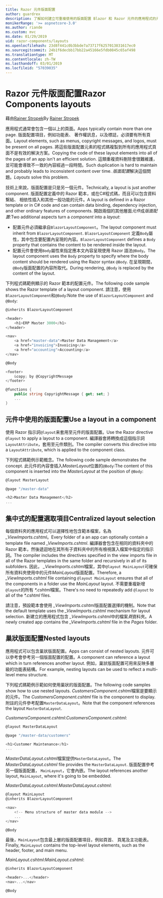 ```yaml
---
title: Razor 元件版面配置
author: guardrex
description: 了解如何建立可重複使用的版面配置 Blazor 和 Razor 元件的應用程式的元件。
monikerRange: '>= aspnetcore-3.0'
ms.author: riande
ms.custom: mvc
ms.date: 01/29/2019
uid: razor-components/layouts
ms.openlocfilehash: 23d8f441c0b3bbde7a73717f6257013831617ec0
ms.sourcegitcommit: 24b1f6decbb17bb22a45166e5fdb0845c65af498
ms.translationtype: MT
ms.contentlocale: zh-TW
ms.lasthandoff: 03/01/2019
ms.locfileid: "57039035"
---
```

# <a name="razor-components-layouts"></a><span data-ttu-id="39dab-103">Razor 元件版面配置</span><span class="sxs-lookup"><span data-stu-id="39dab-103">Razor Components layouts</span></span>

<span data-ttu-id="39dab-104">藉由[Rainer Stropek](https://www.timecockpit.com)</span><span class="sxs-lookup"><span data-stu-id="39dab-104">By [Rainer Stropek](https://www.timecockpit.com)</span></span>

<span data-ttu-id="39dab-105">應用程式通常會包含一個以上的頁面。</span><span class="sxs-lookup"><span data-stu-id="39dab-105">Apps typically contain more than one page.</span></span> <span data-ttu-id="39dab-106">版面配置項目，例如功能表、 著作權訊息，以及標誌，必須要有所有頁面。</span><span class="sxs-lookup"><span data-stu-id="39dab-106">Layout elements, such as menus, copyright messages, and logos, must be present on all pages.</span></span> <span data-ttu-id="39dab-107">將這些版面配置元素的程式碼複製到所有的應用程式頁面不是有效的解決方案。</span><span class="sxs-lookup"><span data-stu-id="39dab-107">Copying the code of these layout elements into all of the pages of an app isn't an efficient solution.</span></span> <span data-ttu-id="39dab-108">這類重複資料刪除會很難維護，並可能會導致不一致的內容經過一段時間。</span><span class="sxs-lookup"><span data-stu-id="39dab-108">Such duplication is hard to maintain and probably leads to inconsistent content over time.</span></span> <span data-ttu-id="39dab-109">*版面配置*解決這個問題。</span><span class="sxs-lookup"><span data-stu-id="39dab-109">*Layouts* solve this problem.</span></span>

<span data-ttu-id="39dab-110">技術上來說，版面配置是只是另一個元件。</span><span class="sxs-lookup"><span data-stu-id="39dab-110">Technically, a layout is just another component.</span></span> <span data-ttu-id="39dab-111">版面配置定義中的 Razor 範本，或在C#程式碼，而且可以包含資料繫結、 相依性插入和其他一般功能的元件。</span><span class="sxs-lookup"><span data-stu-id="39dab-111">A layout is defined in a Razor template or in C# code and can contain data binding, dependency injection, and other ordinary features of components.</span></span> <span data-ttu-id="39dab-112">開啟兩個的其他層面*元件*成*版面配置*:</span><span class="sxs-lookup"><span data-stu-id="39dab-112">Two additional aspects turn a *component* into a *layout*:</span></span>

* <span data-ttu-id="39dab-113">配置元件必須繼承自`BlazorLayoutComponent`。</span><span class="sxs-lookup"><span data-stu-id="39dab-113">The layout component must inherit from `BlazorLayoutComponent`.</span></span> <span data-ttu-id="39dab-114">`BlazorLayoutComponent` 定義`Body`屬性，其中包含要配置內呈現的內容。</span><span class="sxs-lookup"><span data-stu-id="39dab-114">`BlazorLayoutComponent` defines a `Body` property that contains the content to be rendered inside the layout.</span></span>
* <span data-ttu-id="39dab-115">配置元件會使用`Body`屬性來指定應本文內容呈現使用 Razor 語法`@Body`。</span><span class="sxs-lookup"><span data-stu-id="39dab-115">The layout component uses the `Body` property to specify where the body content should be rendered using the Razor syntax `@Body`.</span></span> <span data-ttu-id="39dab-116">在呈現期間，`@Body`版面配置的內容所取代。</span><span class="sxs-lookup"><span data-stu-id="39dab-116">During rendering, `@Body` is replaced by the content of the layout.</span></span>

<span data-ttu-id="39dab-117">下列程式碼範例顯示的 Razor 範本的配置元件。</span><span class="sxs-lookup"><span data-stu-id="39dab-117">The following code sample shows the Razor template of a layout component.</span></span> <span data-ttu-id="39dab-118">請注意，使用`BlazorLayoutComponent`和`@Body`:</span><span class="sxs-lookup"><span data-stu-id="39dab-118">Note the use of `BlazorLayoutComponent` and `@Body`:</span></span>

```csharp
@inherits BlazorLayoutComponent

<header>
    <h1>ERP Master 3000</h1>
</header>

<nav>
    <a href="master-data">Master Data Management</a>
    <a href="invoicing">Invoicing</a>
    <a href="accounting">Accounting</a>
</nav>

@Body

<footer>
    &copy; by @CopyrightMessage
</footer>

@functions {
    public string CopyrightMessage { get; set; }
    ...
}
```

## <a name="use-a-layout-in-a-component"></a><span data-ttu-id="39dab-119">元件中使用的版面配置</span><span class="sxs-lookup"><span data-stu-id="39dab-119">Use a layout in a component</span></span>

<span data-ttu-id="39dab-120">使用 Razor 指示詞`@layout`来套用至元件的版面配置。</span><span class="sxs-lookup"><span data-stu-id="39dab-120">Use the Razor directive `@layout` to apply a layout to a component.</span></span> <span data-ttu-id="39dab-121">編譯器會將轉換成這個指示詞`LayoutAttribute`，套用至元件類別。</span><span class="sxs-lookup"><span data-stu-id="39dab-121">The compiler converts this directive into a `LayoutAttribute`, which is applied to the component class.</span></span>

<span data-ttu-id="39dab-122">下列程式碼範例示範概念。</span><span class="sxs-lookup"><span data-stu-id="39dab-122">The following code sample demonstrates the concept.</span></span> <span data-ttu-id="39dab-123">此元件的內容會插入*MasterLayout*位置的`@Body`:</span><span class="sxs-lookup"><span data-stu-id="39dab-123">The content of this component is inserted into the *MasterLayout* at the position of `@Body`:</span></span>

```csharp
@layout MasterLayout

@page "/master-data"

<h2>Master Data Management</h2>
...
```

## <a name="centralized-layout-selection"></a><span data-ttu-id="39dab-124">集中式的配置選取項目</span><span class="sxs-lookup"><span data-stu-id="39dab-124">Centralized layout selection</span></span>

<span data-ttu-id="39dab-125">每個資料夾的應用程式可以選擇性地包含範本檔案，名為 *_ViewImports.cshtml*。</span><span class="sxs-lookup"><span data-stu-id="39dab-125">Every folder of a an app can optionally contain a template file named *_ViewImports.cshtml*.</span></span> <span data-ttu-id="39dab-126">編譯器會包含在相同的資料夾中的 Razor 範本，然後遞迴地在其所有子資料夾中的所有檢視匯入檔案中指定的指示詞。</span><span class="sxs-lookup"><span data-stu-id="39dab-126">The compiler includes the directives specified in the view imports file in all of the Razor templates in the same folder and recursively in all of its subfolders.</span></span> <span data-ttu-id="39dab-127">因此， *_ViewImports.cshtml*檔案，其中`@layout MainLayout`可確保所有資料夾使用中的元件*MainLayout*版面配置。</span><span class="sxs-lookup"><span data-stu-id="39dab-127">Therefore, a *_ViewImports.cshtml* file containing `@layout MainLayout` ensures that all of the components in a folder use the *MainLayout* layout.</span></span> <span data-ttu-id="39dab-128">不需要重複新增`@layout`的所有 *\*.cshtml*檔案。</span><span class="sxs-lookup"><span data-stu-id="39dab-128">There's no need to repeatedly add `@layout` to all of the *\*.cshtml* files.</span></span>

<span data-ttu-id="39dab-129">請注意，預設範本會使用 *_ViewImports.cshtml*版面配置選擇的機制。</span><span class="sxs-lookup"><span data-stu-id="39dab-129">Note that the default template uses the *_ViewImports.cshtml* mechanism for layout selection.</span></span> <span data-ttu-id="39dab-130">新建立的應用程式包含 *_ViewImports.cshtml*中的檔案*頁*資料夾。</span><span class="sxs-lookup"><span data-stu-id="39dab-130">A newly created app contains the *_ViewImports.cshtml* file in the *Pages* folder.</span></span>

## <a name="nested-layouts"></a><span data-ttu-id="39dab-131">巢狀版面配置</span><span class="sxs-lookup"><span data-stu-id="39dab-131">Nested layouts</span></span>

<span data-ttu-id="39dab-132">應用程式可以包含巢狀版面配置。</span><span class="sxs-lookup"><span data-stu-id="39dab-132">Apps can consist of nested layouts.</span></span> <span data-ttu-id="39dab-133">元件可以參考會參考另一個版面配置的配置。</span><span class="sxs-lookup"><span data-stu-id="39dab-133">A component can reference a layout which in turn references another layout.</span></span> <span data-ttu-id="39dab-134">例如，巢狀版面配置可用來反映多層級的功能表結構。</span><span class="sxs-lookup"><span data-stu-id="39dab-134">For example, nesting layouts can be used to reflect a multi-level menu structure.</span></span>

<span data-ttu-id="39dab-135">下列程式碼範例示範如何使用巢狀的版面配置。</span><span class="sxs-lookup"><span data-stu-id="39dab-135">The following code samples show how to use nested layouts.</span></span> <span data-ttu-id="39dab-136">*CustomersComponent.cshtml*檔案是要顯示的元件。</span><span class="sxs-lookup"><span data-stu-id="39dab-136">The *CustomersComponent.cshtml* file is the component to display.</span></span> <span data-ttu-id="39dab-137">附註的元件參考配置`MasterDataLayout`。</span><span class="sxs-lookup"><span data-stu-id="39dab-137">Note that the component references the layout `MasterDataLayout`.</span></span>

<span data-ttu-id="39dab-138">*CustomersComponent.cshtml*:</span><span class="sxs-lookup"><span data-stu-id="39dab-138">*CustomersComponent.cshtml*:</span></span>

```csharp
@layout MasterDataLayout

@page "/master-data/customers"

<h1>Customer Maintenance</h1>
...
```

<span data-ttu-id="39dab-139">*MasterDataLayout.cshtml*檔案提供`MasterDataLayout`。</span><span class="sxs-lookup"><span data-stu-id="39dab-139">The *MasterDataLayout.cshtml* file provides the `MasterDataLayout`.</span></span> <span data-ttu-id="39dab-140">版面配置參考另一個版面配置， `MainLayout`，它會內嵌。</span><span class="sxs-lookup"><span data-stu-id="39dab-140">The layout references another layout, `MainLayout`, where it's going to be embedded.</span></span>

<span data-ttu-id="39dab-141">*MasterDataLayout.cshtml*:</span><span class="sxs-lookup"><span data-stu-id="39dab-141">*MasterDataLayout.cshtml*:</span></span>

```csharp
@layout MainLayout
@inherits BlazorLayoutComponent

<nav>
    <!-- Menu structure of master data module -->
    ...
</nav>

@Body
```

<span data-ttu-id="39dab-142">最後，`MainLayout`包含最上層的版面配置項目，例如頁首、 頁尾及主功能表。</span><span class="sxs-lookup"><span data-stu-id="39dab-142">Finally, `MainLayout` contains the top-level layout elements, such as the header, footer, and main menu.</span></span>

<span data-ttu-id="39dab-143">*MainLayout.cshtml*:</span><span class="sxs-lookup"><span data-stu-id="39dab-143">*MainLayout.cshtml*:</span></span>

```csharp
@inherits BlazorLayoutComponent

<header>...</header>
<nav>...</nav>

@Body
```
